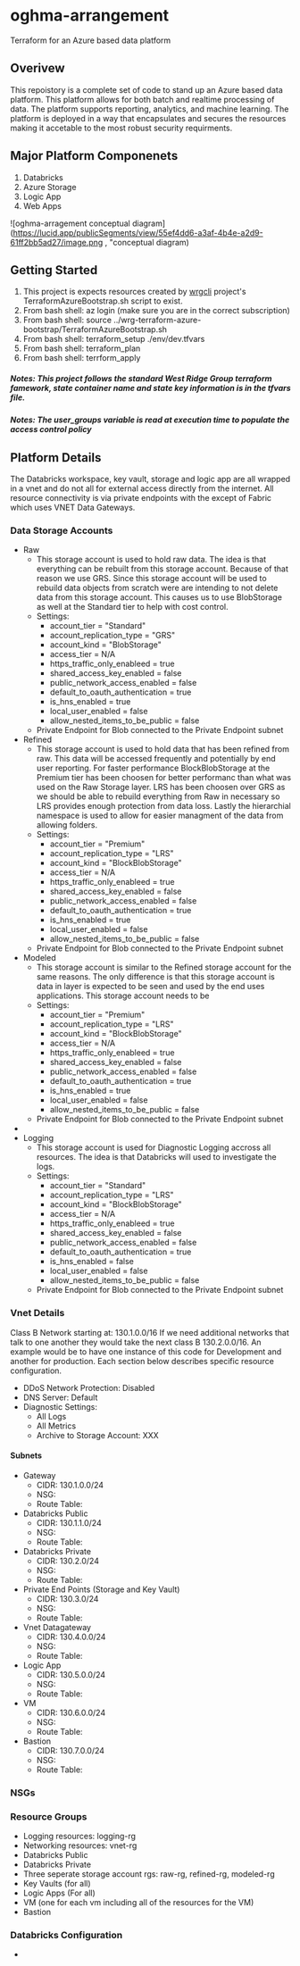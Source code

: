 # oghma-arrangement
Terraform for an Azure based data platform

## Overivew
This repoistory is a complete set of code to stand up an Azure based data platform.  This platform allows for both batch and realtime processing of data.  The platform supports reporting, analytics, and machine learning.  The platform is deployed in a way that encapsulates and secures the resources making it accetable to the most robust security requirments.

## Major Platform Componenets
1. Databricks
2. Azure Storage
3. Logic App
4. Web Apps

![oghma-arragement conceptual diagram](https://lucid.app/publicSegments/view/55ef4dd6-a3af-4b4e-a2d9-61ff2bb5ad27/image.png , "conceptual diagram)

## Getting Started
1. This project is expects resources created by [wrgcli](https://github.com/westridgegroup/wrg-terraform-azure-bootstrap) project's TerraformAzureBootstrap.sh script to exist.	
2. From bash shell: az login (make sure you are in the correct subscription)
3. From bash shell: source ../wrg-terraform-azure-bootstrap/TerraformAzureBootstrap.sh 
4. From bash shell: terraform_setup ./env/dev.tfvars
4. From bash shell: terraform_plan 	
5. From bash shell: terrform_apply 

##### Notes: This project follows the standard West Ridge Group terraform famework, state container name and state key information is in the tfvars file. 
##### Notes: The user_groups variable is read at execution time to populate the access control policy

## Platform Details
The Databricks workspace, key vault, storage and logic app are all wrapped in a vnet and do not all for external access directly from the internet.   All resource connectivity is via private endpoints with the except of Fabric which uses VNET Data Gateways.

### Data Storage Accounts
- Raw
    - This storage account is used to hold raw data.  The idea is that everything can be rebuilt from this storage account.  Because of that reason we use GRS.  Since this storage account will be used to rebuild data objects from scratch were are intending to not delete data from this storage account.  This causes us to use BlobStorage as well at the Standard tier to help with cost control.  
    - Settings:
        - account_tier = "Standard"
        - account_replication_type = "GRS"
        - account_kind = "BlobStorage"
        - access_tier = N/A
        - https_traffic_only_enableed = true
        - shared_access_key_enabled = false
        - public_network_access_enabled = false
        - default_to_oauth_authentication = true
        - is_hns_enabled = true 
        - local_user_enabled = false
        - allow_nested_items_to_be_public = false
    - Private Endpoint for Blob connected to the Private Endpoint subnet
- Refined
    - This storage account is used to hold data that has been refined from raw.  This data will be accessed frequently and potentially by end user reporting.   For faster performance BlockBlobStorage at the Premium tier has been choosen for better performanc than what was used on the Raw Storage layer.  LRS has been choosen over GRS as we should be able to rebuild everything from Raw in necessary so LRS provides enough protection from data loss.  Lastly the hierarchial namespace is used to allow for easier managment of the data from allowing folders.  
    - Settings:
        - account_tier = "Premium"
        - account_replication_type = "LRS"
        - account_kind = "BlockBlobStorage"
        - access_tier = N/A
        - https_traffic_only_enableed = true
        - shared_access_key_enabled = false
        - public_network_access_enabled = false
        - default_to_oauth_authentication = true
        - is_hns_enabled = true 
        - local_user_enabled = false
        - allow_nested_items_to_be_public = false
    - Private Endpoint for Blob connected to the Private Endpoint subnet
- Modeled
    - This storage account is similar to the Refined storage account for the same reasons.  The only difference is that this storage account is data in layer is expected to be seen and used by the end uses applications.  This storage account needs to be 
    - Settings:
        - account_tier = "Premium"
        - account_replication_type = "LRS"
        - account_kind = "BlockBlobStorage"
        - access_tier = N/A
        - https_traffic_only_enableed = true
        - shared_access_key_enabled = false
        - public_network_access_enabled = false
        - default_to_oauth_authentication = true
        - is_hns_enabled = true 
        - local_user_enabled = false
        - allow_nested_items_to_be_public = false
    - Private Endpoint for Blob connected to the Private Endpoint subnet
-   
- Logging
    - This storage account is used for Diagnostic Logging accross all resources.  The idea is that Databricks will used to investigate the logs.
    - Settings:
        - account_tier = "Standard"
        - account_replication_type = "LRS"
        - account_kind = "BlockBlobStorage"
        - access_tier = N/A
        - https_traffic_only_enableed = true
        - shared_access_key_enabled = false
        - public_network_access_enabled = false
        - default_to_oauth_authentication = true
        - is_hns_enabled = false 
        - local_user_enabled = false
        - allow_nested_items_to_be_public = false
    - Private Endpoint for Blob connected to the Private Endpoint subnet

### Vnet Details
Class B Network starting at: 130.1.0.0/16
If we need additional networks that talk to one another they would take the next class B 130.2.0.0/16.  An example would be to have one instance of this code for Development and another for production.  Each section below describes specific resource configuration.  
- DDoS Network Protection: Disabled
- DNS Server: Default
- Diagnostic Settings:
    - All Logs
    - All Metrics
    - Archive to Storage Account: XXX

#### Subnets
- Gateway 
    - CIDR: 130.1.0.0/24
    - NSG:
    - Route Table:
- Databricks Public 
    - CIDR: 130.1.1.0/24
    - NSG:
    - Route Table:
- Databricks Private 
    - CIDR: 130.2.0/24
    - NSG:
    - Route Table:
- Private End Points (Storage and Key Vault) 
    - CIDR: 130.3.0/24
    - NSG:
    - Route Table:
- Vnet Datagateway 
    - CIDR: 130.4.0.0/24
    - NSG:
    - Route Table:
- Logic App 
    - CIDR: 130.5.0.0/24
    - NSG:
    - Route Table:
- VM 
    - CIDR: 130.6.0.0/24
    - NSG:
    - Route Table:
- Bastion 
    - CIDR: 130.7.0.0/24
    - NSG:
    - Route Table:

### NSGs

### Resource Groups
- Logging resources: logging-rg
- Networking resources: vnet-rg
- Databricks Public
- Databricks Private
- Three seperate storage account rgs: raw-rg, refined-rg, modeled-rg
- Key Vaults (for all)
- Logic Apps (For all)
- VM (one for each vm including all of the resources for the VM)
- Bastion

 ### Databricks Configuration
 - 